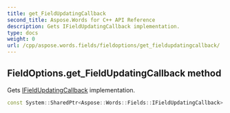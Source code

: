 ```yaml
---
title: get_FieldUpdatingCallback
second_title: Aspose.Words for C++ API Reference
description: Gets IFieldUpdatingCallback implementation. 
type: docs
weight: 0
url: /cpp/aspose.words.fields/fieldoptions/get_fieldupdatingcallback/
---
```

## FieldOptions.get_FieldUpdatingCallback method


Gets [IFieldUpdatingCallback](../../ifieldupdatingcallback/) implementation.

```cpp
const System::SharedPtr<Aspose::Words::Fields::IFieldUpdatingCallback> & Aspose::Words::Fields::FieldOptions::get_FieldUpdatingCallback() const
```

